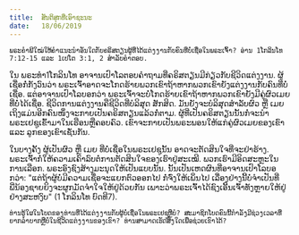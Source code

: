 ```yaml
---
title:  ສັນຕິສຸກທີ່ເອົາຊະນະ
date:   18/06/2019
---
```


`ພຣະຄຳພີໃໝ່ໃຫ້ຄຳແນະນຳອັນໃດກັບຄຣິສຕຽນຜູ້ທີ່ໄດ້ແຕ່ງງານກັບຄົນທີ່ບໍ່ເຊື່ອໃນພຣະເຈົ້າ? ອ່ານ 1ໂກລິນໂທ 7:12-15 ແລະ 1ເປໂຕ 3:1, 2 ສຳລັບຄຳຕອບ.`

ໃນ ພຣະທຳ1ໂກລິນໂທ ອາຈານເປົາໂລຕອບຄຳຖາມທີ່ຄຣິສຕຽນມີກ່ຽວກັບຊີວິດແຕ່ງງານ. ຜູ້ເຊື່ອກໍ່ກັງວົນວ່າ  ພຣະເຈົ້າອາດຈະໂກດຮ້າຍພວກເຂົາຖ້າຫາກພວກເຂົາຍັງແຕ່ງງານກັບຄົນທີ່ບໍ່ເຊື່ອ. ແຕ່ອາຈານເປົາໂລບອກວ່າ ພຣະເຈົ້າຈະບໍ່ໂກດຮ້າຍເຂົາຖ້າຫາກພວກເຂົາຍັງມີຄູ່ຜົວເມຍທີ່ບໍ່ໄດ້ເຊື່ອ. ຊີວິດການແຕ່ງງານຄືຊີວິດທີ່ບໍລິສຸດ ສັກສິດ. ມັນຍັງຈະບໍລິສຸດສຳລັບຜົວ ຫຼື ເມຍ ເຖິງແມ່ນອີກຄົນໜຶ່ງຈະກາຍເປັນຄຣິສຕຽນແລ້ວກໍ່ຕາມ. ຜູ້ທີ່ເປັນຄຣິສຕຽນນັ້ນກໍ່ຈະນຳພຣະເຢຊູເຂົ້າມາໃນເຮືອນຫຼືຄອບຄົວ. ເຂົາຈະກາຍເປັນພຣະພອນໃຫ້ແກ່ຄູ່ຜົວເມຍຂອງເຂົາແລະ ລູກຂອງເຂົາເຊັ່ນກັນ.

ໃນບາງຄັ້ງ ຜູ້ເປັນຜົວ ຫຼື ເມຍ ທີ່ບໍ່ເຊື່ອໃນພຣະເຢຊູນັ້ນ ອາດຈະຕັດສິນໃຈທີ່ຈະຢ່າຮ້າງ. ພຣະເຈົ້າກໍ່ໃຫ້ຄວາມເຄົາລົບຕໍ່ການຕັດສິນໃຈຂອງເຮົາຢູ່ສະເໝີ. ພວກເຮົາມີອິດສະຫຼະໃນການເລືອກ. ພຣະອົງຊົງສ້າງມະນຸດໃຫ້ເປັນແບບນັ້ນ. ນັ້ນເປັນເຫດຜົນທີ່ອາຈານເປົາໂລບອກວ່າ: "ແຕ່ຖ້າຜູ້ບໍ່ມີຄວາມເຊື່ອຈະແຍກຕົວອອກໄປ ກໍ່ຈົ່ງໃຫ້ເພິ່ນໄປ ເລື່ອງຢ່າງນີ້ບໍ່ຈຳເປັນທີ່ພີ່ນ້ອງຊາຍຍິງຈະຜູກມັດຈຳໃຈໃຫ້ຢູ່ດ້ວຍກັນ ເພາະວ່າພຣະເຈົ້າໄດ້ຊົງເອີ້ນເຈົ້າທັງຫຼາຍໃຫ້ຢູ່ຢ່າງສະຫງົບ" (1 ໂກລິນໂທ ບົດທີ7).

`ທ່ານຮູ້ໃຜໃນໂບດຂອງທ່ານທີ່ໄດ້ແຕ່ງງານກັບຜູ້ບໍ່ເຊື່ອໃນພຣະເຢຊູຫຼືບໍ? ສະມາຊິກໂບດຄົນນີ້ກຳລັງມີຊ່ວງເວລາທີ່ຍາກລຳບາກຫຼືບໍ່ໃນຊີວິດແຕ່ງງານຂອງເຂົາ? ທ່ານສາມາດເຮັດສິ່ງໃດເພື່ອຊ່ວຍເຂົາໄດ້?`